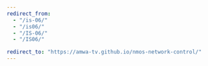 ```yaml
---
redirect_from:
  - "/is-06/"
  - "/is06/"
  - "/IS-06/"
  - "/IS06/"

redirect_to: "https://amwa-tv.github.io/nmos-network-control/"
---
```

